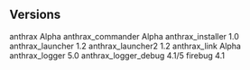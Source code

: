 Versions
---------------------------------------
anthrax								            Alpha
anthrax_commander					        Alpha
anthrax_installer					        1.0
anthrax_launcher					        1.2
anthrax_launcher2					        1.2
anthrax_link						          Alpha
anthrax_logger						        5.0
anthrax_logger_debug				      4.1/5
firebug								            4.1
